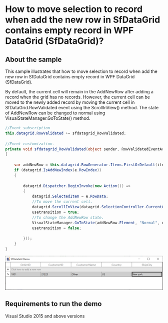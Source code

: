# How to move selection to record when add the new row in SfDataGrid contains empty record in WPF DataGrid (SfDataGrid)?

## About the sample
This sample illustrates that how to move selection to record when add the new row in SfDataGrid contains empty record in WPF DataGrid (SfDataGrid).

By default, the current cell will remain in the AddNewRow after adding a record when the grid has no records. However, the current cell can be moved to the newly added record by moving the current cell in SfDataGrid.RowValidated event using the ScrollInView() method. The state of AddNewRow can be changed to normal using VisualStateManager.GoToState() method.

```C#
//Event subscription
this.datagrid.RowValidated += sfdatagrid_RowValidated;

//Event customization.
private void sfdatagrid_RowValidated(object sender, RowValidatedEventArgs e)
{

    var addNewRow = this.datagrid.RowGenerator.Items.FirstOrDefault(item => item.RowType == RowType.AddNewRow);
    if (datagrid.IsAddNewIndex(e.RowIndex))
    {

        datagrid.Dispatcher.BeginInvoke(new Action(() =>
        {
            datagrid.SelectedItem = e.RowData;
            //To move the current cell.
            datagrid.ScrollInView(datagrid.SelectionController.CurrentCellManager.CurrentRowColumnIndex);
            usetransition = true;
            //To change the AddNewRow state.
            VisualStateManager.GoToState(addNewRow.Element, "Normal", usetransition);
            usetransition = false;

        }));
    }
}
```
![CurrentCellAddNewRow](CurrentCellAddNewRow.png)

## Requirements to run the demo
Visual Studio 2015 and above versions


